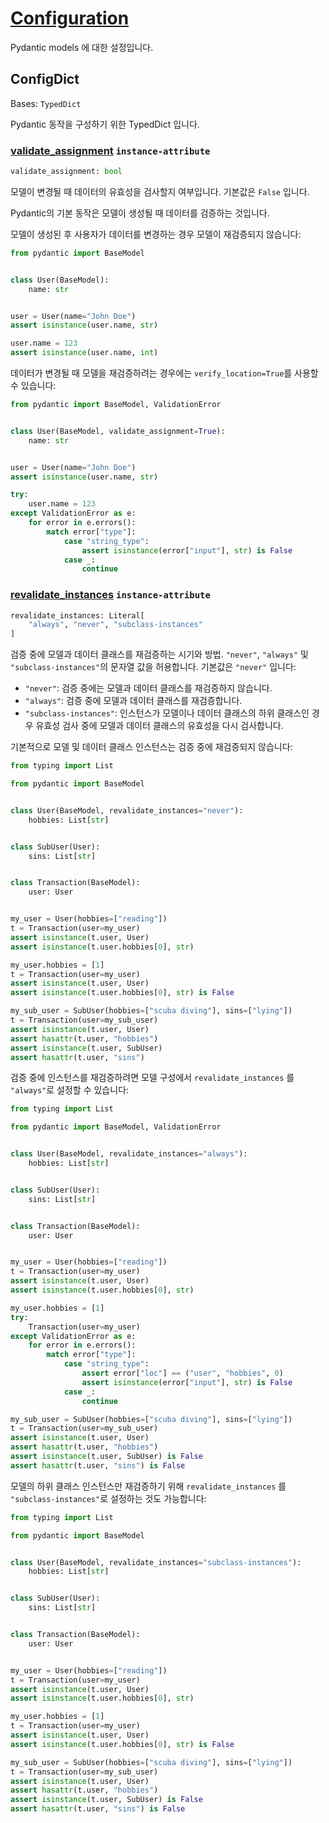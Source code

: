 # [Configuration](https://docs.pydantic.dev/latest/api/config)

Pydantic models 에 대한 설정입니다.


## ConfigDict

Bases: `TypedDict`

Pydantic 동작을 구성하기 위한 TypedDict 입니다.


### [validate_assignment](https://docs.pydantic.dev/latest/api/config/#pydantic.config.ConfigDict.validate_assignment) `instance-attribute`

```python
validate_assignment: bool
```

모델이 변경될 때 데이터의 유효성을 검사할지 여부입니다. 기본값은 `False` 입니다.

Pydantic의 기본 동작은 모델이 생성될 때 데이터를 검증하는 것입니다.

모델이 생성된 후 사용자가 데이터를 변경하는 경우 모델이 재검증되지 않습니다:



```python
from pydantic import BaseModel


class User(BaseModel):
    name: str


user = User(name="John Doe")
assert isinstance(user.name, str)

user.name = 123
assert isinstance(user.name, int)
```

데이터가 변경될 때 모델을 재검증하려는 경우에는 `verify_location=True`를 사용할 수 있습니다:



```python
from pydantic import BaseModel, ValidationError


class User(BaseModel, validate_assignment=True):
    name: str


user = User(name="John Doe")
assert isinstance(user.name, str)

try:
    user.name = 123
except ValidationError as e:
    for error in e.errors():
        match error["type"]:
            case "string_type":
                assert isinstance(error["input"], str) is False
            case _:
                continue
```

### [revalidate_instances](https://docs.pydantic.dev/latest/api/config/#pydantic.config.ConfigDict.revalidate_instances) `instance-attribute`

```python
revalidate_instances: Literal[
    "always", "never", "subclass-instances"
]
```

검증 중에 모델과 데이터 클래스를 재검증하는 시기와 방법. `"never"`, `"always"` 및 `"subclass-instances"`의 문자열 값을 허용합니다. 기본값은 `"never"` 입니다:

- `"never"`: 검증 중에는 모델과 데이터 클래스를 재검증하지 않습니다.
- `"always"`: 검증 중에 모델과 데이터 클래스를 재검증합니다.
- `"subclass-instances"`: 인스턴스가 모델이나 데이터 클래스의 하위 클래스인 경우 유효성 검사 중에 모델과 데이터 클래스의 유효성을 다시 검사합니다.

기본적으로 모델 및 데이터 클래스 인스턴스는 검증 중에 재검증되지 않습니다:



```python
from typing import List

from pydantic import BaseModel


class User(BaseModel, revalidate_instances="never"):
    hobbies: List[str]


class SubUser(User):
    sins: List[str]


class Transaction(BaseModel):
    user: User


my_user = User(hobbies=["reading"])
t = Transaction(user=my_user)
assert isinstance(t.user, User)
assert isinstance(t.user.hobbies[0], str)

my_user.hobbies = [1]
t = Transaction(user=my_user)
assert isinstance(t.user, User)
assert isinstance(t.user.hobbies[0], str) is False

my_sub_user = SubUser(hobbies=["scuba diving"], sins=["lying"])
t = Transaction(user=my_sub_user)
assert isinstance(t.user, User)
assert hasattr(t.user, "hobbies")
assert isinstance(t.user, SubUser)
assert hasattr(t.user, "sins")
```

검증 중에 인스턴스를 재검증하려면 모델 구성에서 `revalidate_instances` 를 `"always"`로 설정할 수 있습니다:



```python
from typing import List

from pydantic import BaseModel, ValidationError


class User(BaseModel, revalidate_instances="always"):
    hobbies: List[str]


class SubUser(User):
    sins: List[str]


class Transaction(BaseModel):
    user: User


my_user = User(hobbies=["reading"])
t = Transaction(user=my_user)
assert isinstance(t.user, User)
assert isinstance(t.user.hobbies[0], str)

my_user.hobbies = [1]
try:
    Transaction(user=my_user)
except ValidationError as e:
    for error in e.errors():
        match error["type"]:
            case "string_type":
                assert error["loc"] == ("user", "hobbies", 0)
                assert isinstance(error["input"], str) is False
            case _:
                continue

my_sub_user = SubUser(hobbies=["scuba diving"], sins=["lying"])
t = Transaction(user=my_sub_user)
assert isinstance(t.user, User)
assert hasattr(t.user, "hobbies")
assert isinstance(t.user, SubUser) is False
assert hasattr(t.user, "sins") is False
```

모델의 하위 클래스 인스턴스만 재검증하기 위해 `revalidate_instances` 를 `"subclass-instances"`로 설정하는 것도 가능합니다:



```python
from typing import List

from pydantic import BaseModel


class User(BaseModel, revalidate_instances="subclass-instances"):
    hobbies: List[str]


class SubUser(User):
    sins: List[str]


class Transaction(BaseModel):
    user: User


my_user = User(hobbies=["reading"])
t = Transaction(user=my_user)
assert isinstance(t.user, User)
assert isinstance(t.user.hobbies[0], str)

my_user.hobbies = [1]
t = Transaction(user=my_user)
assert isinstance(t.user, User)
assert isinstance(t.user.hobbies[0], str) is False

my_sub_user = SubUser(hobbies=["scuba diving"], sins=["lying"])
t = Transaction(user=my_sub_user)
assert isinstance(t.user, User)
assert hasattr(t.user, "hobbies")
assert isinstance(t.user, SubUser) is False
assert hasattr(t.user, "sins") is False
```
